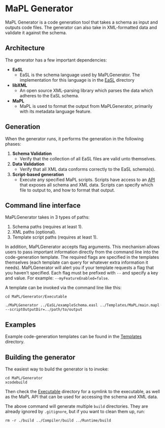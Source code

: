 # MaPL Generator

MaPL Generator is a code generation tool that takes a schema as input and outputs code files. The generator can also take in XML-formatted data and validate it against the schema.

## Architecture
The generator has a few important dependencies:

* **EaSL**
    * EaSL is the schema language used by MaPLGenerator. The implementation for this language is in the [EaSL](./EaSL) directory
* **libXML**
    * An open source XML-parsing library which parses the data which adheres to the EaSL schema.
* **MaPL**
    * MaPL is used to format the output from MaPLGenerator, primarily with its metadata language feature.

## Generation

When the generator runs, it performs the generation in the following phases:

1. **Schema Validation**
    * Verify that the collection of all EaSL files are valid unto themselves.
1. **Data Validation**
    * Verify that all XML data conforms correctly to the EaSL schema(s).
1. **Script-based generation**
    * Execute any specified MaPL scripts. Scripts have access to an [API](./Executable/MaPLGeneratorAPI.mapl) that exposes all schema and XML data. Scripts can specify which file to output to, and how to format that output.

## Command line interface

MaPLGenerator takes in 3 types of paths:

1. Schema paths (requires at least 1).
1. XML paths (optional).
1. Template script paths (requires at least 1).

In addition, MaPLGenerator accepts flag arguments. This mechanism allows users to pass important information directly from the command line into the code-generation template. The required flags are specified in the templates themselves (each template can query for whatever extra information it needs). MaPLGenerator will alert you if your template requests a flag that you haven't specified. Each flag must be prefixed with `--` and specify a key and value. For example: `--myFeatureEnabled=false`.

A template can be invoked via the command line like this:
```
cd MaPL/Generator/Executable

./MaPLGenerator ../EaSL/exampleSchema.easl ../Templates/MaPL/main.mapl  --scriptOutputDir=../path/to/output
```

## Examples
Example code-generation templates can be found in the [Templates](./Templates) directory.

## Building the generator

The easiest way to build the generator is to invoke:
```
cd MaPL/Generator
xcodebuild
```
Then check the [Executable](./Executable) directory for a symlink to the executable, as well as the MaPL API that can be used for accessing the schema and XML data.

The above command will generate multiple `build` directories. They are already ignored by `.gitignore`, but if you want to clean them up, run:
```
rm -r ./build ../Compiler/build ../Runtime/build
```
